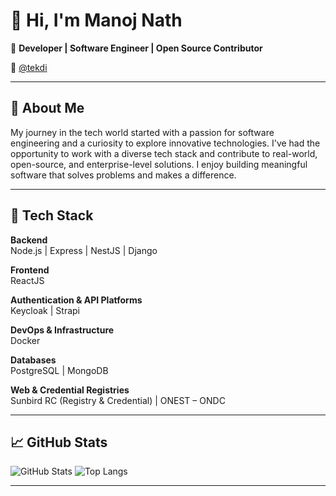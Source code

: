 # 👋 Hi, I'm Manoj Nath

🎯 **Developer | Software Engineer | Open Source Contributor**

💼 [@tekdi](https://github.com/tekdi)

---

## 🚀 About Me

My journey in the tech world started with a passion for software engineering and a curiosity to explore innovative technologies. I've had the opportunity to work with a diverse tech stack and contribute to real-world, open-source, and enterprise-level solutions. I enjoy building meaningful software that solves problems and makes a difference.

---

## 🧰 Tech Stack

**Backend**  
Node.js | Express | NestJS | Django 

**Frontend**  
ReactJS

**Authentication & API Platforms**  
Keycloak | Strapi

**DevOps & Infrastructure**  
Docker

**Databases**  
PostgreSQL | MongoDB

**Web & Credential Registries**  
Sunbird RC (Registry & Credential) | ONEST – ONDC

---

## 📈 GitHub Stats

![GitHub Stats](https://github-readme-stats.vercel.app/api?username=ManojNathIC&show_icons=true&theme=radical)   ![Top Langs](https://github-readme-stats.vercel.app/api/top-langs/?username=ManojNathIC&layout=compact&theme=radical)

---
